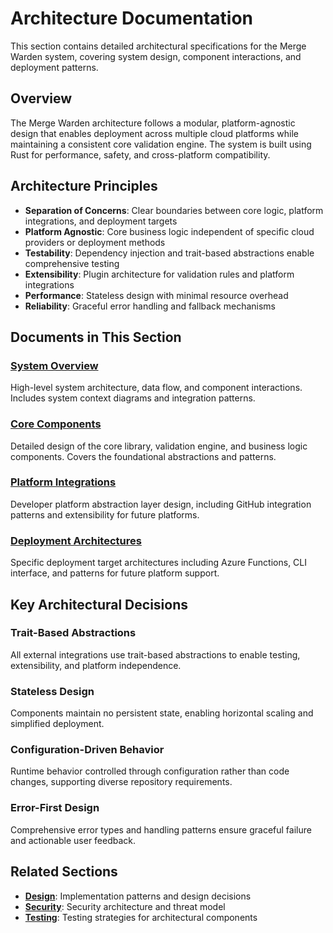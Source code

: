 # Architecture Documentation

This section contains detailed architectural specifications for the Merge Warden system, covering system design, component interactions, and deployment patterns.

## Overview

The Merge Warden architecture follows a modular, platform-agnostic design that enables deployment across multiple cloud platforms while maintaining a consistent core validation engine. The system is built using Rust for performance, safety, and cross-platform compatibility.

## Architecture Principles

- **Separation of Concerns**: Clear boundaries between core logic, platform integrations, and deployment targets
- **Platform Agnostic**: Core business logic independent of specific cloud providers or deployment methods
- **Testability**: Dependency injection and trait-based abstractions enable comprehensive testing
- **Extensibility**: Plugin architecture for validation rules and platform integrations
- **Performance**: Stateless design with minimal resource overhead
- **Reliability**: Graceful error handling and fallback mechanisms

## Documents in This Section

### [System Overview](./system-overview.md)

High-level system architecture, data flow, and component interactions. Includes system context diagrams and integration patterns.

### [Core Components](./core-components.md)

Detailed design of the core library, validation engine, and business logic components. Covers the foundational abstractions and patterns.

### [Platform Integrations](./platform-integrations.md)

Developer platform abstraction layer design, including GitHub integration patterns and extensibility for future platforms.

### [Deployment Architectures](./deployment-architectures.md)

Specific deployment target architectures including Azure Functions, CLI interface, and patterns for future platform support.

## Key Architectural Decisions

### Trait-Based Abstractions

All external integrations use trait-based abstractions to enable testing, extensibility, and platform independence.

### Stateless Design

Components maintain no persistent state, enabling horizontal scaling and simplified deployment.

### Configuration-Driven Behavior

Runtime behavior controlled through configuration rather than code changes, supporting diverse repository requirements.

### Error-First Design

Comprehensive error types and handling patterns ensure graceful failure and actionable user feedback.

## Related Sections

- **[Design](../design/README.md)**: Implementation patterns and design decisions
- **[Security](../security/README.md)**: Security architecture and threat model
- **[Testing](../testing/README.md)**: Testing strategies for architectural components
